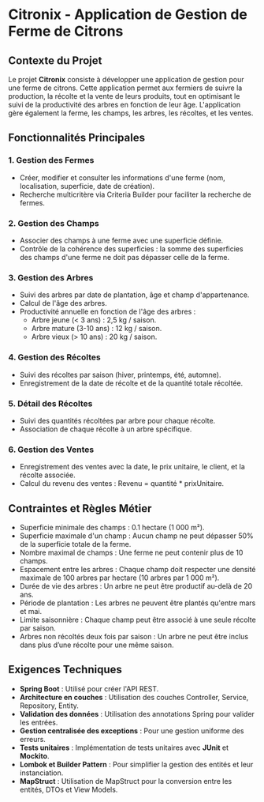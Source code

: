 # Citronix - Application de Gestion de Ferme de Citrons

## Contexte du Projet
Le projet **Citronix** consiste à développer une application de gestion pour une ferme de citrons. Cette application permet aux fermiers de suivre la production, la récolte et la vente de leurs produits, tout en optimisant le suivi de la productivité des arbres en fonction de leur âge. L'application gère également la ferme, les champs, les arbres, les récoltes, et les ventes.

## Fonctionnalités Principales

### 1. **Gestion des Fermes**
- Créer, modifier et consulter les informations d'une ferme (nom, localisation, superficie, date de création).
- Recherche multicritère via Criteria Builder pour faciliter la recherche de fermes.

### 2. **Gestion des Champs**
- Associer des champs à une ferme avec une superficie définie.
- Contrôle de la cohérence des superficies : la somme des superficies des champs d'une ferme ne doit pas dépasser celle de la ferme.

### 3. **Gestion des Arbres**
- Suivi des arbres par date de plantation, âge et champ d'appartenance.
- Calcul de l'âge des arbres.
- Productivité annuelle en fonction de l'âge des arbres :
  - Arbre jeune (< 3 ans) : 2,5 kg / saison.
  - Arbre mature (3-10 ans) : 12 kg / saison.
  - Arbre vieux (> 10 ans) : 20 kg / saison.

### 4. **Gestion des Récoltes**
- Suivi des récoltes par saison (hiver, printemps, été, automne).
- Enregistrement de la date de récolte et de la quantité totale récoltée.

### 5. **Détail des Récoltes**
- Suivi des quantités récoltées par arbre pour chaque récolte.
- Association de chaque récolte à un arbre spécifique.

### 6. **Gestion des Ventes**
- Enregistrement des ventes avec la date, le prix unitaire, le client, et la récolte associée.
- Calcul du revenu des ventes : Revenu = quantité * prixUnitaire.

## Contraintes et Règles Métier

- Superficie minimale des champs : 0.1 hectare (1 000 m²).
- Superficie maximale d'un champ : Aucun champ ne peut dépasser 50% de la superficie totale de la ferme.
- Nombre maximal de champs : Une ferme ne peut contenir plus de 10 champs.
- Espacement entre les arbres : Chaque champ doit respecter une densité maximale de 100 arbres par hectare (10 arbres par 1 000 m²).
- Durée de vie des arbres : Un arbre ne peut être productif au-delà de 20 ans.
- Période de plantation : Les arbres ne peuvent être plantés qu'entre mars et mai.
- Limite saisonnière : Chaque champ peut être associé à une seule récolte par saison.
- Arbres non récoltés deux fois par saison : Un arbre ne peut être inclus dans plus d’une récolte pour une même saison.

## Exigences Techniques

- **Spring Boot** : Utilisé pour créer l'API REST.
- **Architecture en couches** : Utilisation des couches Controller, Service, Repository, Entity.
- **Validation des données** : Utilisation des annotations Spring pour valider les entrées.
- **Gestion centralisée des exceptions** : Pour une gestion uniforme des erreurs.
- **Tests unitaires** : Implémentation de tests unitaires avec **JUnit** et **Mockito**.
- **Lombok et Builder Pattern** : Pour simplifier la gestion des entités et leur instanciation.
- **MapStruct** : Utilisation de MapStruct pour la conversion entre les entités, DTOs et View Models.
